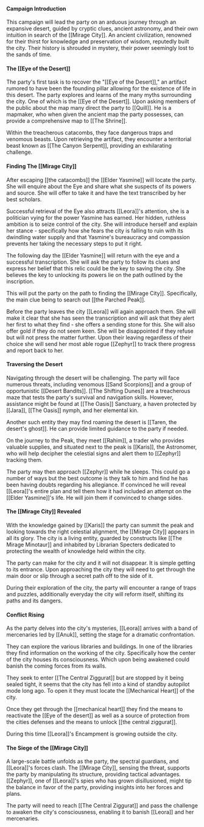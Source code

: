 #### **Campaign Introduction**

This campaign will lead the party on an arduous journey through an expansive desert, guided by cryptic clues, ancient astronomy, and their own intuition in search of the [[Mirage City]]. An ancient civilization, renowned for their thirst for knowledge and preservation of wisdom, reputedly built the city. Their history is shrouded in mystery, their power seemingly lost to the sands of time.

#### **The [[Eye of the Desert]]**

The party's first task is to recover the "[[Eye of the Desert]]," an artifact rumored to have been the founding pillar allowing for the existence of life in this desert. The party explores and learns of the many myths surrounding the city. One of which is the [[Eye of the Desert]]. Upon asking members of the public about the map many direct the party to [[Quill]]. He is a mapmaker, who when given the ancient map the party possesses, can provide a comprehensive map to [[The Shrine]]. 

Within the treacherous catacombs, they face dangerous traps and venomous beasts. Upon retrieving the artifact, they encounter a territorial beast known as [[The Canyon Serpent]], providing an exhilarating challenge.

#### **Finding The [[Mirage City]]**

After escaping [[the catacombs]] the [[Elder Yasmine]] will locate the party. She will enquire about the Eye and share what she suspects of its powers and source. She will offer to take it and have the text transcribed by her best scholars.

Successful retrieval of the Eye also attracts [[Leora]]'s attention, she is a politician vying for the power Yasmine has earned. Her hidden, ruthless ambition is to seize control of the city. She will introduce herself and explain her stance - specifically how she fears the city is falling to ruin with its dwindling water supply and that Yasmine's bureaucracy and compassion prevents her taking the necessary steps to put it right.

The following day the [[Elder Yasmine]] will return with the eye and a successful transcription. She will ask the party to follow its clues and express her belief that this relic could be the key to saving the city. She believes the key to unlocking its powers lie on the path outlined by the inscription.

This will put the party on the path to finding the [[Mirage City]]. Specifically, the main clue being to search out [[the Parched Peak]]. 

Before the party leaves the city [[Leora]] will again approach them. She will make it clear that she has seen the transcription and will ask that they alert her first to what they find - she offers a sending stone for this. She will also offer gold if they do not seem keen. She will be disappointed if they refuse but will not press the matter further. Upon their leaving regardless of their choice she will send her most able rogue [[Zephyr]] to track there progress and report back to her.

#### **Traversing the Desert**

Navigating through the desert will be challenging. The party will face numerous threats, including venomous [[Sand Scorpions]] and a group of opportunistic [[Desert Bandits]]. [[The Shifting Dunes]] are a treacherous maze that tests the party's survival and navigation skills. However, assistance might be found at [[The Oasis]] Sanctuary, a haven protected by [[Jara]], [[The Oasis]] nymph, and her elemental kin.

Another such entity they may find roaming the desert is [[Taren, the desert's ghost]]. He can provide limited guidance to the party if needed.

On the journey to the Peak, they meet [[Rahim]], a trader who provides valuable supplies, and situated next to the peak is [[Karis]], the Astronomer, who will help decipher the celestial signs and alert them to [[Zephyr]] tracking them. 

The party may then approach [[Zephyr]] while he sleeps. This could go a number of ways but the best outcome is they talk to him and find he has been having doubts regarding his allegiance. If convinced he will reveal [[Leora]]'s entire plan and tell them how it had included an attempt on the [[Elder Yasmine]]'s life. He will join them if convinced to change sides.

#### **The [[Mirage City]] Revealed**

With the knowledge gained by [[Karis]] the party can summit the peak and looking towards the right celestial alignment, the [[Mirage City]] appears in all its glory. The city is a living entity, guarded by constructs like [[The Mirage Minotaur]] and inhabited by Librarian Specters dedicated to protecting the wealth of knowledge held within the city.

The party can make for the city and it will not disappear. It is simple getting to its entrance. Upon approaching the city they will need to get through the main door or slip through a secret path off to the side of it.

During their exploration of the city, the party will encounter a range of traps and puzzles, additionally everyday the city will reform itself, shifting its paths and its dangers.

#### **Conflict Rising**

As the party delves into the city's mysteries, [[Leora]] arrives with a band of mercenaries led by [[Anuk]], setting the stage for a dramatic confrontation.

They can explore the various libraries and buildings. In one of the libraries they find information on the working of the city. Specifically how the center of the city houses its consciousness. Which upon being awakened could banish the coming forces from its walls.

They seek to enter [[The Central Ziggurat]] but are stopped by it being sealed tight, it seems that the city has fell into a kind of standby autopilot mode long ago. To open it they must locate the [[Mechanical Heart]] of the city.

Once they get through the [[mechanical heart]] they find the means to reactivate the [[Eye of the desert]] as well as a source of protection from the cities defenses and the means to unlock [[the central ziggurat]].

During this time [[Leora]]'s Encampment is growing outside the city.

#### **The Siege of the [[Mirage City]]**

A large-scale battle unfolds as the party, the spectral guardians, and [[Leora]]'s forces clash. The [[Mirage City]], sensing the threat, supports the party by manipulating its structure, providing tactical advantages. [[Zephyr]], one of [[Leora]]'s spies who has grown disillusioned, might tip the balance in favor of the party, providing insights into her forces and plans. 

The party will need to reach [[The Central Ziggurat]] and pass the challenge to awaken the city's consciousness, enabling it to banish [[Leora]] and her mercenaries.
